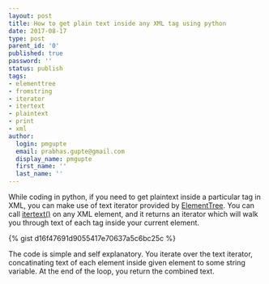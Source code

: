 ```yaml
---
layout: post
title: How to get plain text inside any XML tag using python
date: 2017-08-17
type: post
parent_id: '0'
published: true
password: ''
status: publish
tags:
- elementtree
- fromstring
- iterator
- itertext
- plaintext
- print
- xml
author:
  login: pmgupte
  email: prabhas.gupte@gmail.com
  display_name: pmgupte
  first_name: ''
  last_name: ''
---
```

While coding in python, if you need to get plaintext inside a particular tag in XML, you can make use of text iterator provided by [ElementTree](https://docs.python.org/2/library/xml.etree.elementtree.html#module-xml.etree.ElementTree). You can call [itertext()](https://docs.python.org/2/library/xml.etree.elementtree.html#xml.etree.ElementTree.Element.itertext) on any XML element, and it returns an iterator which will walk you through text of each tag inside your current element.

{% gist d16f47691d9055417e70637a5c6bc25c %}

The code is simple and self explanatory. You iterate over the text iterator, concatinating text of each element inside given element to some string variable. At the end of the loop, you return the combined text.
